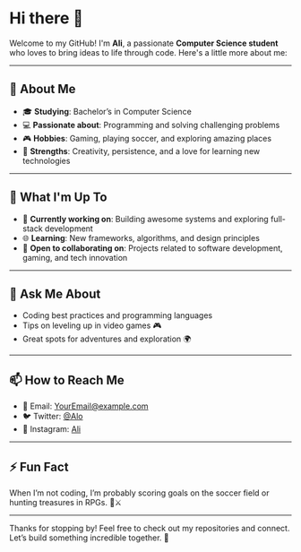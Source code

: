 # Hi there 👋

Welcome to my GitHub! I'm **Ali**, a passionate **Computer Science student** who loves to bring ideas to life through code. Here's a little more about me:

---

## 🚀 About Me  
- 🎓 **Studying**: Bachelor’s in Computer Science  
- 💻 **Passionate about**: Programming and solving challenging problems  
- 🎮 **Hobbies**: Gaming, playing soccer, and exploring amazing places  
- 🌟 **Strengths**: Creativity, persistence, and a love for learning new technologies  

---

## 🌱 What I'm Up To  
- 🔭 **Currently working on**: Building awesome systems and exploring full-stack development  
- 🌐 **Learning**: New frameworks, algorithms, and design principles  
- 🤝 **Open to collaborating on**: Projects related to software development, gaming, and tech innovation  

---

## 💬 Ask Me About  
- Coding best practices and programming languages  
- Tips on leveling up in video games 🎮  
- Great spots for adventures and exploration 🌍  

---

## 📫 How to Reach Me  
- 📧 Email: [YourEmail@example.com](he397772@uaeh.edu.mx)  
- 🐦 Twitter: [@Alo](https://x.com/alioscartz?s=21)  
- 📸 Instagram: [Ali](https://www.instagram.com/alihm_07?igsh=MXR2dmdrcG9pdzhwZw%3D%3D&utm_source=qr)

---

## ⚡ Fun Fact  
When I’m not coding, I’m probably scoring goals on the soccer field or hunting treasures in RPGs. 🏅⚔️

---

Thanks for stopping by! Feel free to check out my repositories and connect. Let’s build something incredible together. 🚀  
